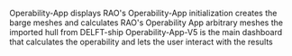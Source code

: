 Operability-App displays RAO's
Operability-App initialization creates the barge meshes and calculates RAO's
Operability App arbitrary meshes the imported hull from DELFT-ship
Operability-App-V5 is the main dashboard that calculates the operability and lets the user interact with the results
